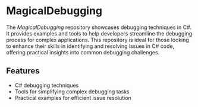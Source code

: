 # MagicalDebugging

The *MagicalDebugging* repository showcases debugging techniques in C#. It provides examples and tools to help developers streamline the debugging process for complex applications. This repository is ideal for those looking to enhance their skills in identifying and resolving issues in C# code, offering practical insights into common debugging challenges.

## Features
- C# debugging techniques
- Tools for simplifying complex debugging tasks
- Practical examples for efficient issue resolution

